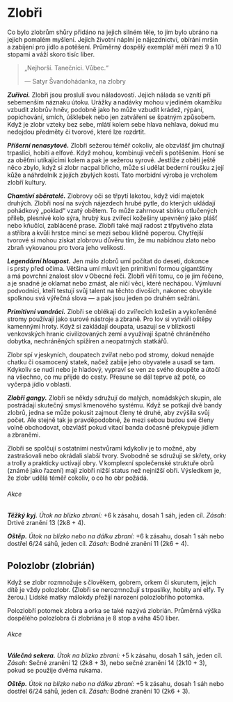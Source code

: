 # Zlobři
  
Co bylo zlobrům shůry přidáno na jejich silném těle, to jim bylo ubráno na jejich pomalém myšlení. Jejich životní náplní je nájezdnictví, obírání mršin a zabíjení pro jídlo a potěšení. Průměrný dospělý exemplář měří mezi 9 a 10 stopami a váží skoro tisíc liber.

> „Nejhorší. Tanečníci. Vůbec.“
>  
> — Satyr Švandohádanka, na zlobry
  
***Zuřivci.*** Zlobři jsou proslulí svou náladovostí. Jejich nálada se vznítí při sebemenším náznaku útoku. Urážky a nadávky mohou v jediném okamžiku vzbudit zlobrův hněv, podobně jako ho může vzbudit krádež, rýpání, popichování, smích, úšklebek nebo jen zatváření se špatným způsobem. Když je zlobr vzteky bez sebe, mlátí kolem sebe hlava nehlava, dokud mu nedojdou předměty či tvorové, které lze rozdrtit.
  
***Příšerní nenasytové.*** Zlobři sežerou téměř cokoliv, ale obzvlášť jim chutnají trpaslíci, hobiti a elfové. Když mohou, kombinují večeři s potěšením. Honí se za oběťmi utíkajícími kolem a pak je sežerou syrové. Jestliže z oběti ještě něco zbylo, když si zlobr nacpal břicho, může si udělat bederní roušku z její kůže a náhrdelník z jejích zbylých kostí. Tato morbidní výroba je vrcholem zlobří kultury.
  
***Chamtiví sběratelé.*** Zlobrovy oči se třpytí lakotou, když vidí majetek druhých. Zlobři nosí na svých nájezdech hrubé pytle, do kterých ukládají pohádkový „poklad“ vzatý obětem. To může zahrnovat sbírku otlučených přileb, plesnivé kolo sýra, hrubý kus zvířecí kožešiny upevněný jako plášť nebo kňučící, zablácené prase. Zlobři také mají radost z třpytivého zlata a stříbra a kvůli hrstce mincí se mezi sebou klidně poperou. Chytřejší tvorové si mohou získat zlobrovu důvěru tím, že mu nabídnou zlato nebo zbraň vykovanou pro tvora jeho velikosti.
  
***Legendární hloupost.*** Jen málo zlobrů umí počítat do deseti, dokonce i s prsty před očima. Většina umí mluvit jen primitivní formou gigantštiny a má povrchní znalost slov v Obecné řeči. Zlobři věří tomu, co je jim řečeno, a je snadné je oklamat nebo zmást, ale ničí věci, které nechápou. Výmluvní podvodníci, kteří testují svůj talent na těchto divoších, nakonec obvykle spolknou svá výřečná slova — a pak jsou jeden po druhém sežráni.
  
***Primitivní vandráci.*** Zlobři se oblékají do zvířecích kožešin a vykořeněné stromy používají jako surové nástroje a zbraně. Pro lov si vytváří oštěpy kamennými hroty. Když si zakládají doupata, usazují se v blízkosti venkovských hranic civilizovaných zemí a využívají špatně chráněného dobytka, nechráněných spižíren a neopatrných statkářů.
  
Zlobr spí v jeskyních, doupatech zvířat nebo pod stromy, dokud nenajde chatku či osamocený statek, načež zabije jeho obyvatele a usadí se tam. Kdykoliv se nudí nebo je hladový, vypraví se ven ze svého doupěte a útočí na všechno, co mu přijde do cesty. Přesune se dál teprve až poté, co vyčerpá jídlo v oblasti.

***Zlobří gangy.*** Zlobři se někdy sdružují do malých, nomádských skupin, ale postrádají skutečný smysl kmenového systému. Když se potkají dvě bandy zlobrů, jedna se může pokusit zajmout členy té druhé, aby zvýšila svůj počet. Ale stejně tak je pravděpodobné, že mezi sebou budou své členy volně obchodovat, obzvlášť pokud vítací banda dočasně překypuje jídlem a zbraněmi.
  
Zlobři se spolčují s ostatními nestvůrami kdykoliv je to možné, aby zastrašovali nebo okrádali slabší tvory. Svobodně se sdružují se skřety, orky a trolly a prakticky uctívají obry. V komplexní společenské struktuře obrů (známé jako řazení) mají zlobři nižší status než nejnižší obři. Výsledkem je, že zlobr udělá téměř cokoliv, o co ho obr požádá.
  
<Monster 
    title="Zlobr"
    subtitle="Velký obr, chaotické zlo"
    armor-class="11 (usňová zbroj)"
    hit-points="59 (7k10 + 21)"
    speed="8 sáhů"
    str="19 (+4)"
    dex="8 (-1)"
    con="16 (+3)"
    int="5 (-3)"
    wis="7 (-2)"
    cha="7 (-2)"
    saving-throws=""
    skills=""
    damage-vulnerabilities=""
    damage-resistances=""
    damage-immunities=""
    condition-immunities=""
    senses="vidění ve tmě 12 sáhů, pasivní Vnímání 8"
    languages="gigantština, obecná řeč"
    challenge="2 (450 ZK)"
    >  
 
###### Akce
  
***Těžký kyj.*** *Útok na blízko zbraní:* +6 k zásahu, dosah 1 sáh, jeden cíl. *Zásah:* Drtivé zranění 13 (2k8 + 4).
  
***Oštěp.*** *Útok na blízko nebo na dálku zbraní:* +6 k zásahu, dosah 1 sáh nebo dostřel 6/24 sáhů, jeden cíl. *Zásah:* Bodné zranění 11 (2k6 + 4).

</Monster>  

## Polozlobr (zlobrián)
  
Když se zlobr rozmnožuje s člověkem, gobrem, orkem či skurutem, jejich dítě je vždy polozlobr. (Zlobři se nerozmnožují s trpaslíky, hobity ani elfy. Ty žerou.) Lidské matky málokdy přežijí narození polozlobřího potomka.
  
Polozlobří potomek zlobra a orka se také nazývá zlobrián. Průměrná výška dospělého polozlobra či zlobriána je 8 stop a váha 450 liber.
 
<Monster 
    title="Polozlobr"
    subtitle="Velký obr, jakékoli chaotické přesvědčení"
    armor-class="12 (usňová zbroj)"
    hit-points="30 (4k10 + 8)"
    speed="6 sáhů"
    str="17 (+3)"
    dex="10 (+0)"
    con="14 (+2)"
    int="7 (-2)"
    wis="9 (-1)"
    cha="10 (+0)"
    saving-throws=""
    skills=""
    damage-vulnerabilities=""
    damage-resistances=""
    damage-immunities=""
    condition-immunities=""
    senses="vidění ve tmě 12 sáhů, pasivní Vnímání 9"
    languages="gigantština, obecná řeč"
    challenge="1 (200 ZK)"
    > 

###### Akce
  
***Válečná sekera.*** *Útok na blízko zbraní:* +5 k zásahu, dosah 1 sáh, jeden cíl. *Zásah:* Sečné zranění 12 (2k8 + 3), nebo sečné zranění 14 (2k10 + 3), pokud se použije dvěma rukama.
  
***Oštěp.*** *Útok na blízko nebo na dálku zbraní:* +5 k zásahu, dosah 1 sáh nebo dostřel 6/24 sáhů, jeden cíl. *Zásah:* Bodné zranění 10 (2k6 + 3).

</Monster>  
